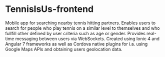 # TennisIsUs-frontend
Mobile app for searching nearby tennis hitting partners. Enables users to search for people who play tennis on a similar level to themselves and who fullfill other defined by user criteria such as age or gender. Provides real-time messaging between users via WebSockets.
Created using Ionic 4 and Angular 7 frameworks as well as Cordova native plugins for i.a. using Google Maps APIs and obtaining users geolocation data.
